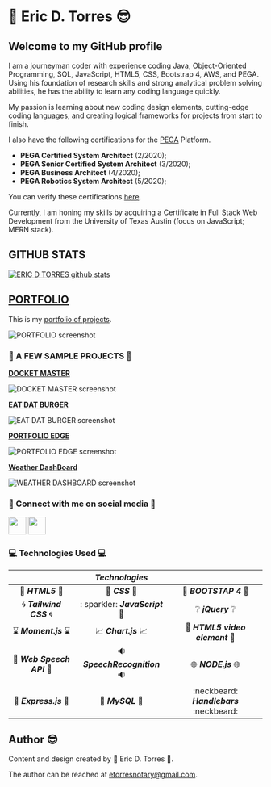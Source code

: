 # :green_heart: **Eric  D. Torres** :sunglasses:

## Welcome to my GitHub profile

I am a journeyman coder with experience coding Java, Object-Oriented Programming, SQL, JavaScript, HTML5, CSS, Bootstrap 4, AWS, and PEGA. Using his foundation of research skills and strong analytical problem solving abilities, he has the ability to learn any coding language quickly.

My passion is learning about new coding design elements, cutting-edge coding languages, and creating logical frameworks for projects from start to finish.  

I also have the following certifications for the [PEGA](https://www.pega.com/?&utm_source=google&utm_medium=cpc&utm_campaign=Global_Brand_Exact&utm_term=pega%20systems&gloc=9025148&utm_content=pcrid%7c385502811043%7cpkw%7ckwd-299862464821%7cpmt%7ce%7cpdv%7cc%7c&gclid=Cj0KCQjwpZT5BRCdARIsAGEX0zlwEUJ1pHSIwyw83GZ1JUE6MsvC_rgS5LZ5nMBXMs6UlznUQ6ERP54aAqQ2EALw_wcB&gclsrc=aw.ds) Platform.

* **PEGA Certified System Architect** (2/2020);
* **PEGA Senior Certified System Architect** (3/2020);
* **PEGA Business Architect** (4/2020);
* **PEGA Robotics System Architect** (5/2020);

You can verify these certifications [here](https://academy.pega.com/verify-certification?fname=eric&lname=torres).

Currently, I am honing my skills by acquiring a Certificate in Full Stack Web Development from the University of Texas Austin (focus on JavaScript; MERN stack).

## GITHUB STATS

[![ERIC D TORRES github stats](https://github-readme-stats.vercel.app/api?username=etorres-revature)](https://github.com/etorres-revature/github-readme-stats)

## [PORTFOLIO](https://etorres-revature.github.io/Responsive_Portfolio/portfolio.html)

This is my [portfolio of projects](https://etorres-revature.github.io/Responsive_Portfolio/portfolio.html).

![PORTFOLIO screenshot](https://user-images.githubusercontent.com/59744847/92795207-d0525000-f375-11ea-92bb-d56d1f33b2bb.png)

### :rainbow: A FEW SAMPLE PROJECTS :rainbow:

**[DOCKET MASTER](https://github.com/etorres-revature/Docket_Master)**

![DOCKET MASTER screenshot](https://user-images.githubusercontent.com/59744847/98450958-fc384a80-2106-11eb-88dd-0588c3788dcf.png)

**[EAT DAT BURGER](https://github.com/etorres-revature/Eat_Dat_Burger)**

![EAT DAT BURGER screenshot](https://user-images.githubusercontent.com/59744847/96275976-077cd800-0f98-11eb-9160-f35cba26b0a7.png)

**[PORTFOLIO EDGE](https://github.com/etorres-revature/Lucky_Mountaineers)**

![PORTFOLIO EDGE screenshot](https://user-images.githubusercontent.com/59744847/92795196-ce888c80-f375-11ea-93a2-2e42f5c98013.png)

**[Weather DashBoard](https://github.com/etorres-revature/Weather_Dashboard)**

![WEATHER DASHBOARD screenshot](https://user-images.githubusercontent.com/59744847/92795201-cf212300-f375-11ea-9e5e-33754bf26fcb.png)


### :tiger: Connect with me on social media :penguin:

<a href="https://github.com/etorres-revature" alt="Eric D. Torres | GitHub"><img src="https://user-images.githubusercontent.com/59744847/92795129-c29cca80-f375-11ea-9f74-008d87a435f2.png" height="35px" width="35px"/></a> <a href="https://www.linkedin.com/in/ericdtorres/" alt="Eric D. Torres | LinkedIn"><img src="https://user-images.githubusercontent.com/59744847/92795155-c7fa1500-f375-11ea-805c-14f3234feef8.png" height="35px" width="35px"/></a>

### :computer: Technologies Used :computer:

|             | *Technologies* |          |
| :---------: | :------------: | :------: |
| :memo: ***HTML5*** :memo: | :art: ***CSS*** :art: | :shoe: ***BOOTSTAP 4*** :shoe: |
| :cyclone: ***Tailwind CSS*** :cyclone: |: sparkler: ***JavaScript*** :sparkler: | :grey_question: ***jQuery*** :grey_question: |
| :hourglass: ***Moment.js*** :hourglass: | :chart_with_upwards_trend: ***Chart.js*** :chart_with_upwards_trend: | :movie_camera: ***HTML5 video element*** :movie_camera:|
| :speech_balloon: ***Web Speech API*** :speech_balloon: | :sound: ***SpeechRecognition*** :sound: | :globe_with_meridians: ***NODE.js*** :globe_with_meridians: | 
| :satellite: ***Express.js*** :satellite: | :card_index: ***MySQL*** :card_index: | :neckbeard: ***Handlebars*** :neckbeard: |

## Author :sunglasses:

Content and design created by :green_heart: Eric D. Torres :green_heart:.  

The author can be reached at etorresnotary@gmail.com. 

